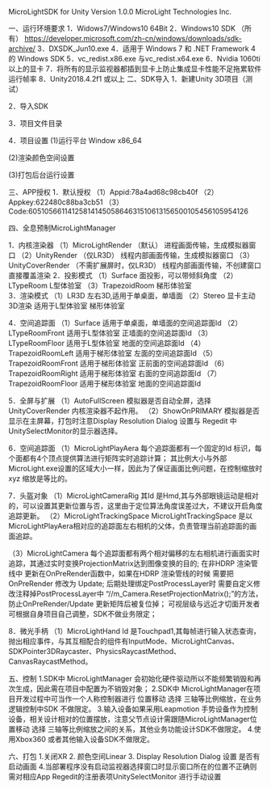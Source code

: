 
MicroLightSDK for Unity
 Version 1.0.0
MicroLight Technologies Inc.

一、运行环境要求
1．Widows7/Windows10  64Bit
2．Windows10 SDK （所有）
https://developer.microsoft.com/zh-cn/windows/downloads/sdk-archive/
3．DXSDK_Jun10.exe
4．适用于 Windows 7 和 .NET Framework 4 的 Windows SDK
5．vc_redist.x86.exe 与vc_redist.x64.exe
6．Nvidia 1060ti 以上的显卡
7．将所有的显示监视器都插到显卡上防止集成显卡性能不足拖累软件运行帧率
8．Unity2018.4.2f1 或以上
二、SDK导入
1．新建Unity 3D项目（测试）

2．导入SDK

3．项目文件目录



4．项目设置
(1)运行平台 Window  x86_64

(2)渲染颜色空间设置

(3)打包后台运行设置

三、APP授权
1．默认授权
（1）Appid:78a4ad68c98cb40f
（2）Appkey:622480c88ba3cb51
（3）Code:6051056611412581414505864631510613156500105456105954126
    

四、全息预制MicroLightManager

1．内核渲染器
（1）MicroLightRender  （默认）
进程画面传输，生成模拟器窗口
（2）UnityRender （仅LR3D）
线程内部画面传输，生成模拟器窗口
（3）UnityCoverRender （不需扩展屏时，仅LR3D）
线程内部画面传输，不创建窗口 直接覆盖渲染
2．投影模式
（1）Surface
面投影，可以带倾斜角度
（2）LTypeRoom
 L型体验室
（3）TrapezoidRoom
 	梯形体验室	
3．渲染模式
（1）LR3D
左右3D,适用于单桌面，单墙面
（2）Stereo
 	显卡主动3D渲染  适用于L型体验室 梯形体验室

4．空间追踪面
（1）Surface
适用于单桌面，单墙面的空间追踪面Id
（2）LTypeRoomFront
适用于L型体验室 正墙面的空间追踪面Id
（3）LTypeRoomFloor
适用于L型体验室 地面的空间追踪面Id
（4）TrapezoidRoomLeft
适用于梯形体验室 左面的空间追踪面Id
（5）TrapezoidRoomFront
适用于梯形体验室 正前面的空间追踪面Id
（6）TrapezoidRoomRight
适用于梯形体验室 右面的空间追踪面Id
（7）TrapezoidRoomFloor
适用于梯形体验室 地面的空间追踪面Id

5．全屏与扩展
（1）AutoFullScreen
 模拟器是否自动全屏，选择UnityCoverRender 内核渲染器不起作用。 
（2）ShowOnPRIMARY
 模拟器是否显示在主屏幕，打包时注意Display Resolution Dialog 设置与 Regedit 中UnitySelectMonitor的显示器选择。

6．空间追踪面
（1）MicroLightPlayAera
每个追踪面都有一个固定的Id 标识，每个面都有4个顶点提供算法进行矩阵实时追踪计算；
其比例大小与外部MicroLight.exe设置的区域大小一样，因此为了保证画面比例问题，在控制缩放时 xyz 缩放是等比的。
     
7．头盔对象
（1）MicroLightCameraRig
其Id 是Hmd,其与外部眼镜运动是相对的，可以设置其更新位置与否，这里由于定位算法角度误差过大，不建议开启角度追踪更新。
（2）MicroLightTrackingSpace
MicroLightTrackingSpace 是以MicroLightPlayAera相对应的追踪面左右相机的父体，负责管理当前追踪面的画面追踪。



（3）MicroLightCamera
每个追踪面都有两个相对偏移的左右相机进行画面实时追踪，其通过实时变换ProjectionMatrix达到图像变换的目的;
在非HDRP 渲染管线中 更新在OnPreRender函数中，如果在HDRP 渲染管线的时候 需要把 OnPreRender 修改为 Update;
后期处理绑定PostProcessLayer时 需要自定义修改注释掉PostProcessLayer中 “//m_Camera.ResetProjectionMatrix();”的方法，防止OnPreRender/Update 更新矩阵后被复位掉；
可视层级与远近才切面开发者可根据自身项目自己调整，SDK不做业务限定；



8．微光手柄
（1）MicroLightHand
Id 是Touchpad1,其每帧进行输入状态查询，抛出相应事件，与其互相配合的组件有InputMode、MicroLightCanvas、SDKPointer3DRaycaster、PhysicsRaycastMethod、CanvasRaycastMethod。

五、控制
1.SDK中 MicroLightManager 会初始化硬件驱动所以不能频繁销毁和再次生成，因此需在项目中配置为不销毁对象；
2.SDK中 MicroLightManager在项目开发过程中可当作一个人称控制器进行 位置移动 选择 三轴等比例缩放，在业务逻辑控制中SDK 不做限定。
3.输入设备如果采用Leapmotion 手势设备作为控制设备，相关设计相对的位置摆放，注意父节点设计需跟随MicroLightManager位置移动 选择 三轴等比例缩放之间的关系，其他业务功能设计SDK不做限定。
4.使用Xbox360 或者其他输入设备SDK不做限定。

六、打包
1.关闭XR
2. 颜色空间Linear
3. Display Resolution Dialog 设置 是否有启动画面
4.当部署程序没有启动监视器选择窗口时显示窗口所在的位置不正确则需对相应App Regedit的注册表项UnitySelectMonitor 进行手动设置
